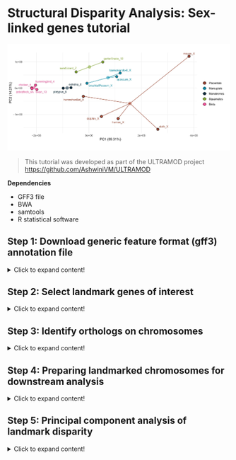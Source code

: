 # Structural Disparity Analysis: Sex-linked genes tutorial

![Amniote_header](https://github.com/nhm-herpetology/genomic-disparity/blob/main/Amniote-busco/Amniote_header.jpg)

>This tutorial was developed as part of the ULTRAMOD project https://github.com/AshwiniVM/ULTRAMOD

**Dependencies**

* GFF3 file
* BWA
* samtools
* R statistical software
  

## Step 1: Download generic feature format (gff3) annotation file
<details>
  <summary>Click to expand content!</summary>

>In this tutorial we will use 16 species of amniote vertebrates from Lovell et al. [2022](https://elifesciences.org/articles/78526) and BUSCO landmarks assocaited with the human X chromosome. The groups include representatives from placental mammals, marsupial mammals, monotreme mammals, birds, and squamate reptiles.  

by Poikela et al. [2024](https://academic.oup.com/gbe/article/16/3/evae024/7628473)

Species | Name (Lovell et al.) | Group  | Chromosome
------------ | -------------  | ------------- | -------------
_Mus musculus_	| mouse | Placental | X 
_Choloepus hoffmannis_	| sloth | Placental | X 
_Homo sapiens_	| human | Placental | X 
_Tursiops truncatus_	| dolphin | Placental | X
_Rhinolophus ferrumequinum_	| horseshoeBat | Placental | X
_Sarcophilus harrisii_	| tasmaniandevil | Marsupial| X 
_Trichosurus vulpecula_	| brushtailPossum | Marsupial | X 
_Monodelphis domestica_	| opossum | Marsupial | X 
_Tachyglossus aculeatus_ | echidna | Monotreme | 6  
_Ornithorhynchus anatinus_	| platypus | Monotreme | 6
_Taeniopygia guttata_ | zebrafinch | Bird | 4A
_Cygnus olor_	| swan | Bird | 13
_Calypte anna_ | hummingbird | Bird | 4
_Gallus gallus_ | chicken | Bird | 4
_Lacerta agilis_ | sandLizard | Squamate | Z 
_Thamnophis elegans_ | garterSnake | Squamate | 12

**We will download the gff3 file from Lovell et al. (2022)** 

```  
wget https://github.com/jtlovell/GENESPACE_data/raw/refs/heads/master/vertebrates/gffWithOgs.txt.gz
```

Next, we will expand the file so that we can work with it in R

```  
gunzip gffWithOgs.txt.gz
```

There should now be a file called 'gffWithOgs.txt' in your directory. If not already in your R working directory, please move this file to the working directory before moving to Step 2.

</details>

## Step 2: Select landmark genes of interest
<details>
  <summary>Click to expand content!</summary>

In this example we have selected human X-linked BUSCO genes for use as landmarks. To identify these in the gff3 file we will need to use several R packages.

```  
library(tidyr)
library(dplyr)
library(vegan)
library(stringr)
```

Now let's load the gff3 file into R. We then need to make a function that will ensure gene_id name formats will not create errors during landmark identification. 

```  
original_data <- read.csv("gffWithOgs.csv", header = TRUE)

normalize_gene_id <- function(gene_id) {
  gene_id <- tolower(gene_id)      # Convert to lowercase
  gene_id <- str_replace_all(gene_id, "[-_]", "")  # Remove hyphens and underscores
  return(gene_id)
}

```

Next, we will extract and normalize all BUSCO genes that are located on the human X chromosome

```
human_X_genes <- original_data %>%
  filter(genome == "human" & chr == "X") %>%
  mutate(id = normalize_gene_id(id)) %>%  # Apply normalization function
  select(id)
count(human_X_genes)

```

The count read command should report there are 1838 BUSCO genes on the human X chromosome. Now we will move to Step 3 where find occurences of these genes in other speceis and then create a curated list of landmarks found in a single genomic region across all species. 

  </details>

  ## Step 3: Identify orthologs on chromosomes
<details>
  <summary>Click to expand content!</summary>

Now that we have the genes of interest identified, we can locate them on other genome asseblies in the gff3 annotation file. First, we need to normalize the gene IDs and then find occurrences of them in non-human species included in the file.

```  
original_data <- original_data %>%
  mutate(id = normalize_gene_id(id))

gene_occurrences <- original_data %>%
  filter(id %in% human_X_genes$id)

```

Next, we will count the number of unique chromosomes in each species that contain human X-linked genes.

```

chr_counts <- gene_occurrences %>%
  group_by(genome) %>%
  summarise(matching_chromosomes = n_distinct(chr))  # Count distinct chromosomes per species

chr_counts

```

The final command 'chr_counts' should produce this table: 

genome | matching_chromosomes
------------ | ------------- 
brushtailPossum	| 16 
chicken	| 23 
dolphin | 4
echidna | 4
garterSnake | 9
hoseshowBat | 3
human | 1
hummingbird | 6
mouse | 13
opossum | 15
platypus | 4
sandLizard | 8
sloth | 14
swan | 7
tasmaniandevil | 6
zebrafinch | 7

Instead of listing them in a table, we can confirm that all 16 species have matching chromosomes using the following commands. 

```  
write.csv(chr_counts, "matching_chromosomes_tohumanX.csv", row.names = FALSE)

cat("Number of species with matching chromosomes:", nrow(chr_counts), "\n")

print(chr_counts) 

```

This should result in R telling you 'Number of species with matching chromosomes: 16'. The next series of commands will identify a set of 16 chromosomes (one for each species) with common human X-linked BUSCO genes on them. First, we count the number of genes appearing on each species chromosomes.

```

total_genes_in_human_X <- nrow(human_X_genes)

gene_counts_per_chr <- gene_occurrences %>%
  group_by(genome, chr) %>%
  summarise(matching_gene_count = n(), .groups = "drop")  # Count genes per species' chromosome

```

Next, we will filter chromosomes from all of the species so that we only keep chromosomes with at least 1/8 of the human X-linked genes. This is an arbitraty threshold that you may want to experiment with when using this appraoch with other datasets.  

```

gene_proportions <- gene_counts_per_chr %>%
  mutate(proportion = matching_gene_count / total_genes_in_human_X) %>%
  filter(proportion >= 1/8)

print(gene_proportions, n = 23)

```

The last command here should produce the following table. 

genome | matching_chromosomes | matching_gene_count | proportion
------------ | ------------- | ------------- | ------------- 
brushtailPossum | 2           |        137  |    0.163
brushtailPossum | X             |        193  |   0.230
chicken     |    1             |        136  |    0.162
chicken     |    4             |        249  |    0.297
dolphin     |    X             |        568  |    0.678
echidna     |    6             |        352  |    0.420
garterSnake |    12            |       212  |    0.253
horseshoeBat |    1             |        591  |    0.705
human       |    X             |        838  |    1    
hummingbird |    1             |        127  |    0.152
hummingbird |    4             |        236  |    0.282
mouse       |    X             |        588  |    0.702
opossum     |   X             |        291  |    0.347
platypus    |    6             |        355  |    0.424
sandLizard  |    4             |        122  |    0.146
sandLizard  |    Z             |        221  |    0.264
sloth       |    X             |        419  |    0.5  
swan        |    1             |        130  |    0.155
swan         |   13            |        251  |    0.300
tasmaniandevil | 3             |        147  |    0.175
tasmaniandevil | X             |        332  |    0.396
zebrafinch     | 1             |        128  |    0.153
zebrafinch     | 4A            |        243  |    0.290

This indicates which chromosomes share the highest proportion of X-linked BUSCO landmarks with the human X chromosome. We can see taht most distantly related species have two chromosomes with matching genes whereas closely realted speceis (e.g. other placental mammals) have a single matched chromosome (also the X chromosome). Note: horseshoeBat chromosome 1 is equivalent to the X chromosome in this species. 

Now we will save these results and extract the species and chromosomes that pass filtering

```
write.csv(gene_proportions, "filtered_proportion_matching_humanX.csv", row.names = FALSE)

filtered_chromosomes <- gene_proportions %>%
  select(genome, chr) 

filtered_gene_data <- original_data %>%
  inner_join(filtered_chromosomes, by = c("genome", "chr"))

gene_counts <- filtered_gene_data %>%
  group_by(id) %>%
  summarise(species_count = n_distinct(genome), .groups = "drop")

total_species <- n_distinct(filtered_gene_data$genome)

conserved_genes <- gene_counts %>%
  filter(species_count == total_species) %>%
  select(id)

nrow(conserved_genes)

```

The final command should report that there are 53 genes across a single set of chromosomes for the 16 species. This represents a maximized number of landmarks on a single chromosome. Now we merge the gene IDs back with the position data and export a positions spreadsheet for further preparation. 

```
conserved_gene_data <- filtered_gene_data %>%
  filter(id %in% conserved_genes$id)

write.csv(conserved_gene_data, "conserved_landmarks_humanX.csv", row.names = FALSE)

```

A final checking step was developed to confirm that one chromosome per species is included in your exported spreadsheet. 

```
conserved_gene_data <- read.csv("conserved_landmarks_humanX.csv")

chromosome_count_per_species <- conserved_gene_data %>%
  group_by(genome) %>%
  summarise(unique_chromosomes = n_distinct(chr), .groups = "drop")

print(chromosome_count_per_species)

```

The last command should result in the following table which confirms that there is only one chromosome per species in the filtered dataset.

genome | unique_chromosomes
------------ | ------------- 
   genome   |       unique_chromosomes
brushtailPossum    |              1
chicken            |              1
dolphin            |              1
echidna            |              1
garterSnake        |              1
horseshoeBat       |              1
human              |              1
hummingbird        |              1
mouse              |              1
opossum            |             1
platypus           |             1
sandLizard         |              1
sloth              |              1
swan               |              1
tasmaniandevil     |              1
zebrafinch         |              1

Now we are ready to proceed to Step 4 where we will prepare our spreadsheet for structural disparity analysis. 

  </details>
  
  ## Step 4: Preparing landmarked chromosomes for downstream analysis
<details>
  <summary>Click to expand content!</summary>

  </details>

  ## Step 5: Principal component analysis of landmark disparity
<details>
  <summary>Click to expand content!</summary>

  </details>
